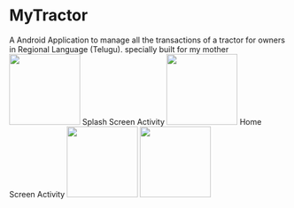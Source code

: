 # MyTractor
A Android Application to manage all the transactions of a tractor for owners in Regional Language (Telugu).
specially built for my mother
<image src="https://github.com/JUPUDI-VAMSI-KALYAN/MyTractor/blob/master/app/src/main/res/drawable-v24/splashscreen.jpg" width="128"/> 
Splash Screen Activity
<image src="https://github.com/JUPUDI-VAMSI-KALYAN/MyTractor/blob/master/app/src/main/res/drawable-v24/home.jpg" width="128"/>
Home Screen Activity
<image src="https://github.com/JUPUDI-VAMSI-KALYAN/MyTractor/blob/master/app/src/main/res/drawable-v24/add.jpg" width="128"/>
<image src="https://github.com/JUPUDI-VAMSI-KALYAN/MyTractor/blob/master/app/src/main/res/drawable-v24/pending.jpg" width="128"/>
